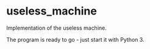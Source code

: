 # useless_machine
Implementation of the useless machine.

The program is ready to go - just start it with Python 3.
